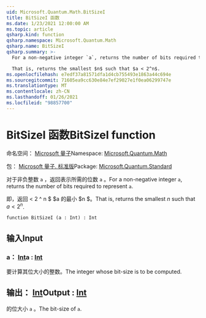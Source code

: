```yaml
---
uid: Microsoft.Quantum.Math.BitSizeI
title: BitSizeI 函数
ms.date: 1/23/2021 12:00:00 AM
ms.topic: article
qsharp.kind: function
qsharp.namespace: Microsoft.Quantum.Math
qsharp.name: BitSizeI
qsharp.summary: >-
  For a non-negative integer `a`, returns the number of bits required to represent `a`.

  That is, returns the smallest $n$ such that $a < 2^n$.
ms.openlocfilehash: e7edf37a81571dfa1d4cb755493e1863a44c694e
ms.sourcegitcommit: 71605ea9cc630e84e7ef29027e1f0ea06299747e
ms.translationtype: MT
ms.contentlocale: zh-CN
ms.lasthandoff: 01/26/2021
ms.locfileid: "98857700"
---
```

# <a name="bitsizei-function"></a><span data-ttu-id="ee7fb-102">BitSizeI 函数</span><span class="sxs-lookup"><span data-stu-id="ee7fb-102">BitSizeI function</span></span>

<span data-ttu-id="ee7fb-103">命名空间： [Microsoft 量子](xref:Microsoft.Quantum.Math)</span><span class="sxs-lookup"><span data-stu-id="ee7fb-103">Namespace: [Microsoft.Quantum.Math](xref:Microsoft.Quantum.Math)</span></span>

<span data-ttu-id="ee7fb-104">包： [Microsoft 量子. 标准版](https://nuget.org/packages/Microsoft.Quantum.Standard)</span><span class="sxs-lookup"><span data-stu-id="ee7fb-104">Package: [Microsoft.Quantum.Standard](https://nuget.org/packages/Microsoft.Quantum.Standard)</span></span>


<span data-ttu-id="ee7fb-105">对于非负整数 `a` ，返回表示所需的位数 `a` 。</span><span class="sxs-lookup"><span data-stu-id="ee7fb-105">For a non-negative integer `a`, returns the number of bits required to represent `a`.</span></span>

<span data-ttu-id="ee7fb-106">即，返回 < 2 ^ n $ $a 的最小 $n $。</span><span class="sxs-lookup"><span data-stu-id="ee7fb-106">That is, returns the smallest $n$ such that $a < 2^n$.</span></span>

```qsharp
function BitSizeI (a : Int) : Int
```


## <a name="input"></a><span data-ttu-id="ee7fb-107">输入</span><span class="sxs-lookup"><span data-stu-id="ee7fb-107">Input</span></span>

### <a name="a--int"></a><span data-ttu-id="ee7fb-108">a： [Int](xref:microsoft.quantum.lang-ref.int)</span><span class="sxs-lookup"><span data-stu-id="ee7fb-108">a : [Int](xref:microsoft.quantum.lang-ref.int)</span></span>

<span data-ttu-id="ee7fb-109">要计算其位大小的整数。</span><span class="sxs-lookup"><span data-stu-id="ee7fb-109">The integer whose bit-size is to be computed.</span></span>



## <a name="output--int"></a><span data-ttu-id="ee7fb-110">输出： [Int](xref:microsoft.quantum.lang-ref.int)</span><span class="sxs-lookup"><span data-stu-id="ee7fb-110">Output : [Int](xref:microsoft.quantum.lang-ref.int)</span></span>

<span data-ttu-id="ee7fb-111">的位大小 `a` 。</span><span class="sxs-lookup"><span data-stu-id="ee7fb-111">The bit-size of `a`.</span></span>